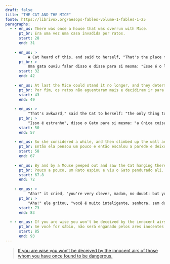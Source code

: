 ```yaml
---
draft: false
title: "THE CAT AND THE MICE"
fonte: https://librivox.org/aesops-fables-volume-1-fables-1-25
paragraphs:
  - - en_us: There was once a house that was overrun with Mice.
      pt_br: Era uma vez uma casa invadida por ratos.
      start: 28
      end: 31
      
    - en_us: >
          A Cat heard of this, and said to herself, "That's the place for me," and off she went and took up her quarters in the house, and caught the Mice one by one and ate them.
      pt_br: >
          Uma gata ouviu falar disso e disse para si mesma: "Esse é o lugar para mim", e ela foi e se alojou na casa, pegou os ratos um por um e os comeu.
      start: 32
      end: 42
      
    - en_us: At last the Mice could stand it no longer, and they determined to take to their holes and stay there.
      pt_br: Por fim, os ratos não aguentaram mais e decidiram ir para suas tocas e ficar lá.
      start: 43
      end: 49
      
    - en_us: >
          "That's awkward," said the Cat to herself: "the only thing to do is to coax them out by a trick.".
      pt_br: >
          "Isso é estranho", disse o Gato para si mesma: "a única coisa a fazer é convencê-los com um truque."
      start: 50
      end: 57
      
    - en_us: So she considered a while, and then climbed up the wall and let herself hang down by her hind legs from a peg, and pretended to be dead.
      pt_br: Então ela pensou um pouco e então escalou a parede e deixou-se pendurar pelas patas traseiras em uma estaca e fingiu estar morta.
      start: 58
      end: 67
      
    - en_us: By and by a Mouse peeped out and saw the Cat hanging there.
      pt_br: Pouco a pouco, um Rato espiou e viu o Gato pendurado ali.
      start: 67.8
      end: 72
      
    - en_us: >
          "Aha!" it cried, "you're very clever, madam, no doubt: but you may turn yourself into a bag of meal hanging there, if you like, yet you won't catch us coming anywhere near you."
      pt_br: >
          "Aha!" ele gritou, "você é muito inteligente, senhora, sem dúvida: mas você pode se transformar em um saco de farinha pendurado aí, se quiser, mas você não vai nos pegar chegando perto de você."
      start: 73
      end: 83
  
  - - en_us: If you are wise you won't be deceived by the innocent airs of those whom you have once found to be dangerous.
      pt_br: Se você for sábio, não será enganado pelos ares inocentes daqueles que você já considerou perigosos.
      start: 85
      end: 93
---
```


> [If you are wise you won’t be deceived by the innocent airs of those whom you have once found to be dangerous.](https://fablesofaesop.com/the-cat-and-the-mice.html)
